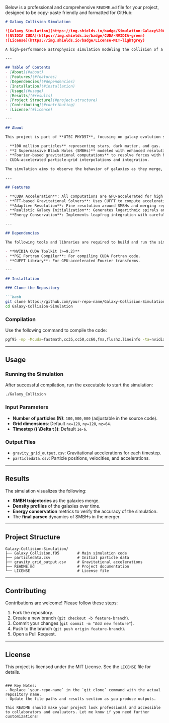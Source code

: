 Below is a professional and comprehensive `README.md` file for your project, designed to be copy-paste friendly and formatted for GitHub:

```markdown
# Galaxy Collision Simulation

![Galaxy Simulation](https://img.shields.io/badge/Simulation-Galaxy%20Collision-blue)
![NVIDIA CUDA](https://img.shields.io/badge/CUDA-NVIDIA-green)
![License](https://img.shields.io/badge/License-MIT-lightgrey)

A high-performance astrophysics simulation modeling the collision of a large galaxy with a smaller galaxy. The simulation uses **CUDA acceleration** and **Fourier transforms** to compute gravitational interactions between 100 million particles, including two supermassive black holes (SMBHs). The project aims to study the **final parsec problem** in galaxy mergers.

---

## Table of Contents
- [About](#about)
- [Features](#features)
- [Dependencies](#dependencies)
- [Installation](#installation)
- [Usage](#usage)
- [Results](#results)
- [Project Structure](#project-structure)
- [Contributing](#contributing)
- [License](#license)

---

## About

This project is part of **UTSC PHYD57**, focusing on galaxy evolution simulations. The model includes:

- **100 million particles** representing stars, dark matter, and gas.
- **2 Supermassive Black Holes (SMBHs)** modeled with enhanced resolution.
- **Fourier-based gravitational computations** to resolve forces with high accuracy.
- CUDA-accelerated particle-grid interpolations and integration.

The simulation aims to observe the behavior of galaxies as they merge, with a particular focus on the **final parsec problem**, where the SMBHs slow down due to dynamical friction.

---

## Features

- **CUDA Acceleration**: All computations are GPU-accelerated for high performance.
- **FFT-based Gravitational Solvers**: Uses CUFFT to compute accelerations in Fourier space.
- **Adaptive Resolution**: Fine resolution around SMBHs and merging regions.
- **Realistic Galaxy Initialization**: Generates logarithmic spirals and realistic orbital parameters for merging galaxies.
- **Energy Conservation**: Implements leapfrog integration with careful energy tracking.

---

## Dependencies

The following tools and libraries are required to build and run the simulation:

- **NVIDIA CUDA Toolkit (>=9.2)**
- **PGI Fortran Compiler**: For compiling CUDA Fortran code.
- **CUFFT Library**: For GPU-accelerated Fourier transforms.

---

## Installation

### Clone the Repository

```bash
git clone https://github.com/your-repo-name/Galaxy-Collision-Simulation.git
cd Galaxy-Collision-Simulation
```

### Compilation

Use the following command to compile the code:

```bash
pgf95 -mp -Mcuda=fastmath,cc35,cc50,cc60,fma,flushz,lineinfo -ta=nvidia -tp=haswell -O2 -fast -Minfo=all -mcmodel=medium Galaxy_Collison.f95 -L/usr/local/cuda-9.2/lib64 -lcufft -lcupti
```

---

## Usage

### Running the Simulation

After successful compilation, run the executable to start the simulation:

```bash
./Galaxy_Collision
```

### Input Parameters

- **Number of particles (N)**: `100,000,000` (adjustable in the source code).
- **Grid dimensions**: Default `nx=128`, `ny=128`, `nz=64`.
- **Timestep (\( \Delta t \))**: Default `1e-6`.

### Output Files

- `gravity_grid_output.csv`: Gravitational accelerations for each timestep.
- `particledata.csv`: Particle positions, velocities, and accelerations.

---

## Results

The simulation visualizes the following:

- **SMBH trajectories** as the galaxies merge.
- **Density profiles** of the galaxies over time.
- **Energy conservation** metrics to verify the accuracy of the simulation.
- The **final parsec** dynamics of SMBHs in the merger.

---

## Project Structure

```
Galaxy-Collision-Simulation/
├── Galaxy_Collision.f95        # Main simulation code
├── particledata.csv            # Initial particle data
├── gravity_grid_output.csv     # Gravitational accelerations
├── README.md                   # Project documentation
└── LICENSE                     # License file
```

---

## Contributing

Contributions are welcome! Please follow these steps:

1. Fork the repository.
2. Create a new branch (`git checkout -b feature-branch`).
3. Commit your changes (`git commit -m "Add new feature"`).
4. Push to the branch (`git push origin feature-branch`).
5. Open a Pull Request.

---

## License

This project is licensed under the MIT License. See the `LICENSE` file for details.
```

### Key Notes:
- Replace `your-repo-name` in the `git clone` command with the actual repository name.
- Update the file paths and results section as you produce outputs.

This README should make your project look professional and accessible to collaborators and evaluators. Let me know if you need further customizations!

